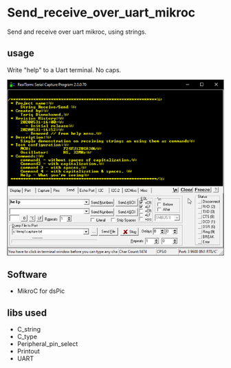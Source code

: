 # Send_receive_over_uart_mikroc
Send and receive over uart mikroc, using strings.

## usage
Write "help" to a Uart terminal. No caps.

![Usage](usage.png)


## Software
- MikroC for dsPic
## libs used
- C_string
- C_type
- Peripheral_pin_select
- Printout
- UART
